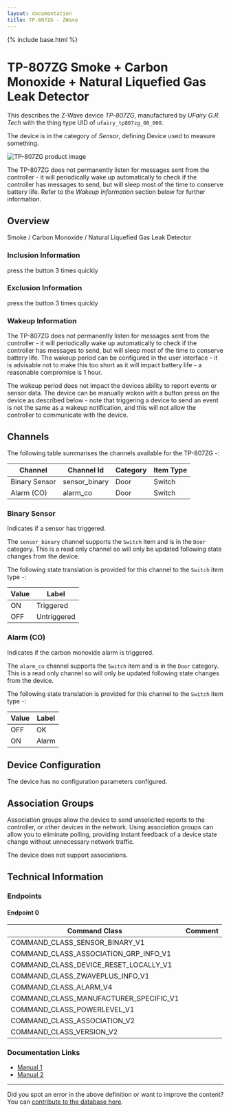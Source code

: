 ```yaml
---
layout: documentation
title: TP-807ZG - ZWave
---
```


{% include base.html %}

# TP-807ZG Smoke + Carbon Monoxide + Natural Liquefied Gas Leak Detector
This describes the Z-Wave device *TP-807ZG*, manufactured by *UFairy G.R. Tech* with the thing type UID of ```ufairy_tp807zg_00_000```.

The device is in the category of *Sensor*, defining Device used to measure something.

![TP-807ZG product image](https://www.cd-jackson.com/zwave_device_uploads/837/837_default.jpg)


The TP-807ZG does not permanently listen for messages sent from the controller - it will periodically wake up automatically to check if the controller has messages to send, but will sleep most of the time to conserve battery life. Refer to the *Wakeup Information* section below for further information.

## Overview

Smoke / Carbon Monoxide / Natural Liquefied Gas Leak Detector

### Inclusion Information

press the button 3 times quickly

### Exclusion Information

press the button 3 times quickly

### Wakeup Information

The TP-807ZG does not permanently listen for messages sent from the controller - it will periodically wake up automatically to check if the controller has messages to send, but will sleep most of the time to conserve battery life. The wakeup period can be configured in the user interface - it is advisable not to make this too short as it will impact battery life - a reasonable compromise is 1 hour.

The wakeup period does not impact the devices ability to report events or sensor data. The device can be manually woken with a button press on the device as described below - note that triggering a device to send an event is not the same as a wakeup notification, and this will not allow the controller to communicate with the device.

## Channels

The following table summarises the channels available for the TP-807ZG -:

| Channel | Channel Id | Category | Item Type |
|---------|------------|----------|-----------|
| Binary Sensor | sensor_binary | Door | Switch | 
| Alarm (CO) | alarm_co | Door | Switch | 

### Binary Sensor

Indicates if a sensor has triggered.

The ```sensor_binary``` channel supports the ```Switch``` item and is in the ```Door``` category. This is a read only channel so will only be updated following state changes from the device.

The following state translation is provided for this channel to the ```Switch``` item type -:

| Value | Label     |
|-------|-----------|
| ON | Triggered |
| OFF | Untriggered |

### Alarm (CO)

Indicates if the carbon monoxide alarm is triggered.

The ```alarm_co``` channel supports the ```Switch``` item and is in the ```Door``` category. This is a read only channel so will only be updated following state changes from the device.

The following state translation is provided for this channel to the ```Switch``` item type -:

| Value | Label     |
|-------|-----------|
| OFF | OK |
| ON | Alarm |



## Device Configuration

The device has no configuration parameters configured.

## Association Groups

Association groups allow the device to send unsolicited reports to the controller, or other devices in the network. Using association groups can allow you to eliminate polling, providing instant feedback of a device state change without unnecessary network traffic.

The device does not support associations.
## Technical Information

### Endpoints

#### Endpoint 0

| Command Class | Comment |
|---------------|---------|
| COMMAND_CLASS_SENSOR_BINARY_V1| |
| COMMAND_CLASS_ASSOCIATION_GRP_INFO_V1| |
| COMMAND_CLASS_DEVICE_RESET_LOCALLY_V1| |
| COMMAND_CLASS_ZWAVEPLUS_INFO_V1| |
| COMMAND_CLASS_ALARM_V4| |
| COMMAND_CLASS_MANUFACTURER_SPECIFIC_V1| |
| COMMAND_CLASS_POWERLEVEL_V1| |
| COMMAND_CLASS_ASSOCIATION_V2| |
| COMMAND_CLASS_VERSION_V2| |

### Documentation Links

* [Manual 1](https://www.cd-jackson.com/zwave_device_uploads/837/TP-807ZG-1.pdf)
* [Manual 2](https://www.cd-jackson.com/zwave_device_uploads/837/TP-807ZG-2.pdf)

---

Did you spot an error in the above definition or want to improve the content?
You can [contribute to the database here](http://www.cd-jackson.com/index.php/zwave/zwave-device-database/zwave-device-list/devicesummary/837).
